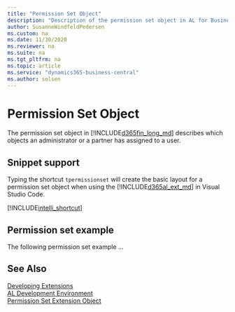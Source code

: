 ```yaml
---
title: "Permission Set Object"
description: "Description of the permission set object in AL for Business Central    ."
author: SusanneWindfeldPedersen
ms.custom: na
ms.date: 11/30/2020
ms.reviewer: na
ms.suite: na
ms.tgt_pltfrm: na
ms.topic: article
ms.service: "dynamics365-business-central"
ms.author: solsen
---
```


# Permission Set Object

The permission set object in [!INCLUDE[d365fin_long_md](includes/d365fin_long_md.md)] describes which objects an administrator or a partner has assigned to a user.

## Snippet support

Typing the shortcut `tpermissionset` will create the basic layout for a permission set object when using the [!INCLUDE[d365al_ext_md](../includes/d365al_ext_md.md)] in Visual Studio Code.

[!INCLUDE[intelli_shortcut](includes/intelli_shortcut.md)]

## Permission set example

The following permission set example ...

<!--
```AL
permissionset 50130 MyPermissionSet 
{ 
    Access = Internal; 
    ObsoleteState = No; 
    IncludedPermissionSets = SomeSet; 

    Permissions = 
        codeunitSomeCode = x, 
        tabledata Customer = rim,
        tabledata Vendor = RIm,
        codeunitAccSchedManagement= X; 
} 
```
-->

## See Also

[Developing Extensions](devenv-dev-overview.md)  
[AL Development Environment](devenv-reference-overview.md)  
[Permission Set Extension Object](devenv-permissionset-ext-object.md)
